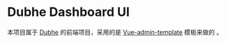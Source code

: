# Dubhe Dashboard UI

本项目属于 [Dubhe](https://github.com/Janyd/dubhe-ci) 的前端项目，采用的是 [Vue-admin-template](https://github.com/PanJiaChen/vue-admin-template) 模板来做的 。